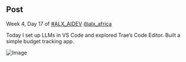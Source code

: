 ## Post

Week 4, Day 17 of [#ALX_AIDEV](https://x.com/hashtag/ALX_AIDEV?src=hashtag_click) [@alx_africa](https://x.com/alx_africa)

Today I set up LLMs in VS Code and explored Trae’s Code Editor. Built a simple budget tracking app.

![Image](https://pbs.twimg.com/media/GtsZ73baQAACS4l?format=jpg&name=360x360)
